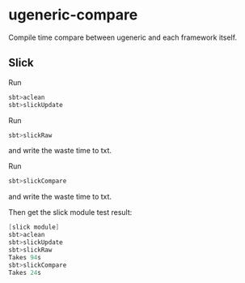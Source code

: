 ugeneric-compare
===============

Compile time compare between ugeneric and each framework itself.  

## Slick
Run
```scala
sbt>aclean
sbt>slickUpdate
```
Run
```scala
sbt>slickRaw
```
and write the waste time to txt.

Run
```scala
sbt>slickCompare
```
and write the waste time to txt.

Then get the slick module test result:
```scala
[slick module]
sbt>aclean
sbt>slickUpdate
sbt>slickRaw
Takes 94s
sbt>slickCompare
Takes 24s
```
